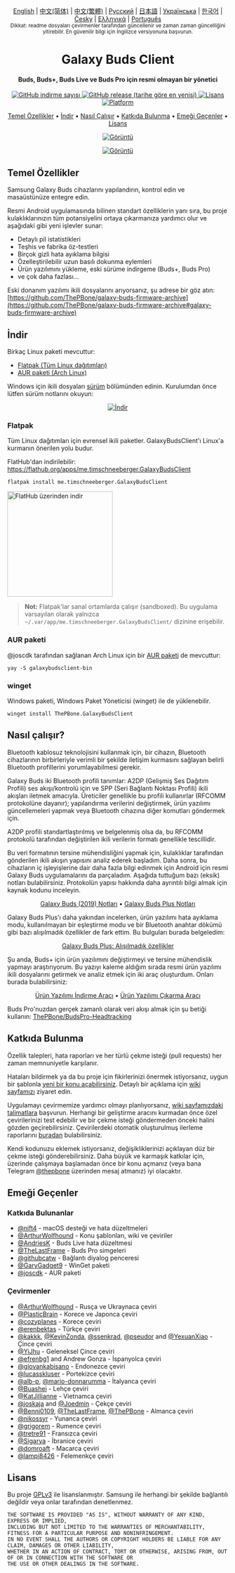 <p align="center">
   <a href="../README.md">English</a> | <a href="/docs/README_chs.md">中文(简体)</a> | <a href="/docs/README_cht.md">中文(繁體)</a> | <a href="/docs/README_rus.md">Русский</a> | <a href="/docs/README_jpn.md">日本語</a> | <a href="/docs/README_ukr.md">Українська</a> | <a href="/docs/README_kor.md">한국어</a> | <a href="/docs/README_cze.md">Česky</a> | <a href="/docs/README_gr.md">Ελληνικά</a> | <a href="/docs/README_pt.md">Português</a> <br>
   <sub>Dikkat: readme dosyaları çevirmenler tarafından güncellenir ve zaman zaman güncelliğini yitirebilir. En güvenilir bilgi için İngilizce versiyonuna başvurun.</sub>
</p>
<h1 align="center">
  Galaxy Buds Client
  <br>
</h1>
<h4 align="center">Buds, Buds+, Buds Live ve Buds Pro için resmi olmayan bir yönetici</h4>
<p align="center">
  <a href="https://github.com/ThePBone/GalaxyBudsClient/releases">
    <img alt="GitHub indirme sayısı" src="https://img.shields.io/github/downloads/thepbone/galaxybudsclient/total">
  </a>
  <a href="https://github.com/ThePBone/GalaxyBudsClient/releases">
   <img alt="GitHub release (tarihe göre en yenisi)" src="https://img.shields.io/github/v/release/thepbone/galaxybudsclient">
  </a>
  <a href="https://github.com/ThePBone/GalaxyBudsClient/blob/master/LICENSE">
      <img alt="Lisans" src="https://img.shields.io/github/license/thepbone/galaxybudsclient">
  </a>
  <a href="https://github.com/ThePBone/GalaxyBudsClient/releases">
    <img alt="Platform" src="https://img.shields.io/badge/platform-Windows/Linux-yellowgreen">
  </a>
</p>
<p align="center">
  <a href="#key-features">Temel Özellikler</a> •
  <a href="#download">İndir</a> •
  <a href="#how-it-works">Nasıl Çalışır</a> •
  <a href="#contributing">Katkıda Bulunma</a> •
  <a href="#credits">Emeği Geçenler</a> •
  <a href="#license">Lisans</a>
</p>

<p align="center">
  <a href="https://ko-fi.com/H2H83E5J3"><img alt="Görüntü" src="https://ko-fi.com/img/githubbutton_sm.svg"></a>
</p>

<p align="center">
  <a href="#"><img alt="Görüntü" src="https://github.com/ThePBone/GalaxyBudsClient/blob/master/screenshots/screencap.gif"></a>
</p>

## Temel Özellikler

Samsung Galaxy Buds cihazlarını yapılandırın, kontrol edin ve masaüstünüze entegre edin.

Resmi Android uygulamasında bilinen standart özelliklerin yanı sıra, bu proje kulaklıklarınızın tüm potansiyelini ortaya çıkarmanıza yardımcı olur ve aşağıdaki gibi yeni işlevler sunar:

* Detaylı pil istatistikleri
* Teşhis ve fabrika öz-testleri
* Birçok gizli hata ayıklama bilgisi
* Özelleştirilebilir uzun basılı dokunma eylemleri
* Ürün yazılımını yükleme, eski sürüme indirgeme (Buds+, Buds Pro)
* ve çok daha fazlası...

Eski donanım yazılımı ikili dosyalarını arıyorsanız, şu adrese bir göz atın: [https://github.com/ThePBone/galaxy-buds-firmware-archive](https://github.com/ThePBone/galaxy-buds-firmware-archive#galaxy-buds-firmware-archive)

## İndir

Birkaç Linux paketi mevcuttur:
* [Flatpak (Tüm Linux dağıtımları)](#flatpak)
* [AUR paketi (Arch Linux)](#aur-package)

Windows için ikili dosyaları [sürüm](https://github.com/ThePBone/GalaxyBudsClient/releases) bölümünden edinin. Kurulumdan önce lütfen sürüm notlarını okuyun:

<p align="center">
  <a href="https://github.com/ThePBone/GalaxyBudsClient/releases"><img alt="İndir" src="https://github.com/ThePBone/GalaxyBudsClient/blob/master/screenshots/download.png"></a>
</p>

### Flatpak

Tüm Linux dağıtımları için evrensel ikili paketler. GalaxyBudsClient'ı Linux'a kurmanın önerilen yolu budur.

FlatHub'dan indirilebilir: https://flathub.org/apps/me.timschneeberger.GalaxyBudsClient
```
flatpak install me.timschneeberger.GalaxyBudsClient
```

<a href='https://flathub.org/apps/me.timschneeberger.GalaxyBudsClient'><img width='240' alt='FlatHub üzerinden indir' src='https://dl.flathub.org/assets/badges/flathub-badge-en.png'/></a>

> **Not:** Flatpak'lar sanal ortamlarda çalışır (sandboxed). Bu uygulama varsayılan olarak yalnızca `~/.var/app/me.timschneeberger.GalaxyBudsClient/` dizinine erişebilir.

### AUR paketi

@joscdk tarafından sağlanan Arch Linux için bir [AUR paketi](https://aur.archlinux.org/packages/galaxybudsclient-bin/) de mevcuttur:
```
yay -S galaxybudsclient-bin
```

### winget

Windows paketi, Windows Paket Yöneticisi (winget) ile de yüklenebilir.

```
winget install ThePBone.GalaxyBudsClient
```

## Nasıl çalışır?

Bluetooth kablosuz teknolojisini kullanmak için, bir cihazın, Bluetooth cihazlarının birbirleriyle verimli bir şekilde iletişim kurmasını sağlayan belirli Bluetooth profillerini yorumlayabilmesi gerekir.

Galaxy Buds iki Bluetooth profili tanımlar: A2DP (Gelişmiş Ses Dağıtım Profili) ses akışı/kontrolü için ve SPP (Seri Bağlantı Noktası Profili) ikili akışları iletmek amacıyla. Üreticiler genellikle bu profili kullanırlar (RFCOMM protokolüne dayanır); yapılandırma verilerini değiştirmek, ürün yazılımı güncellemeleri yapmak veya Bluetooth cihazına diğer komutları göndermek için.

A2DP profili standartlaştırılmış ve belgelenmiş olsa da, bu RFCOMM protokolü tarafından değiştirilen ikili verilerin formatı genellikle tescillidir.

Bu veri formatının tersine mühendisliğini yapmak için, kulaklıklar tarafından gönderilen ikili akışın yapısını analiz ederek başladım. Daha sonra, bu cihazların iç işleyişlerine dair daha fazla bilgi edinmek için Android için resmi Galaxy Buds uygulamalarını da parçaladım. Aşağıda tuttuğum bazı (eksik) notları bulabilirsiniz. Protokolün yapısı hakkında daha ayrıntılı bilgi almak için kaynak kodunu inceleyin.

<p align="center">
 <a href="https://github.com/ThePBone/GalaxyBudsClient/blob/master/GalaxyBudsRFCommProtocol.md">Galaxy Buds (2019) Notları</a> •
 <a href="https://github.com/ThePBone/GalaxyBudsClient/blob/master/Galaxy%20Buds%20Plus%20RFComm%20Protocol%20Notes.md">Galaxy Buds Plus Notları</a>
</p>

Galaxy Buds Plus'ı daha yakından incelerken, ürün yazılımı hata ayıklama modu, kullanılmayan bir eşleştirme modu ve bir Bluetooth anahtar dökümü gibi bazı alışılmadık özellikler de fark ettim. Bu bulguları burada belgeledim:

<p align="center">
 <a href="https://github.com/ThePBone/GalaxyBudsClient/blob/master/GalaxyBudsPlus_HiddenDebugFeatures.md">Galaxy Buds Plus: Alışılmadık özellikler</a>
</p>

Şu anda, Buds+ için ürün yazılımını değiştirmeyi ve tersine mühendislik yapmayı araştırıyorum. Bu yazıyı kaleme aldığım sırada resmi ürün yazılımı ikili dosyalarını getirmek ve analiz etmek için iki araç oluşturdum. Onları burada bulabilirsiniz:

<p align="center">
 <a href="https://github.com/ThePBone/GalaxyBudsFirmwareDownloader">Ürün Yazılımı İndirme Aracı</a> •
 <a href="https://github.com/ThePBone/GalaxyBudsFirmwareExtractor">Ürün Yazılımı Çıkarma Aracı</a>
</p>

Buds Pro'nuzdan gerçek zamanlı olarak veri akışı almak için şu betiği kullanın: [ThePBone/BudsPro-Headtracking](https://github.com/ThePBone/BudsPro-Headtracking)

## Katkıda Bulunma

Özellik talepleri, hata raporları ve her türlü çekme isteği (pull requests) her zaman memnuniyetle karşılanır.

Hataları bildirmek ya da bu proje için fikirlerinizi önermek istiyorsanız, uygun bir şablonla [yeni bir konu açabilirsiniz](https://github.com/ThePBone/GalaxyBudsClient/issues/new/choose). Detaylı bir açıklama için [wiki sayfamızı](https://github.com/ThePBone/GalaxyBudsClient/wiki/2.-How-to-submit-issues) ziyaret edin.

Uygulamayı çevirmemize yardımcı olmayı planlıyorsanız, [wiki sayfamızdaki talimatlara](https://github.com/ThePBone/GalaxyBudsClient/wiki/3.-How-to-help-with-translations) başvurun. Herhangi bir geliştirme aracını kurmadan önce özel çevirilerinizi test edebilir ve bir çekme isteği göndermeden önceki halini gözden geçirebilirsiniz.  Çevirilerdeki otomatik oluşturulmuş ilerleme raporlarını [buradan](https://github.com/ThePBone/GalaxyBudsClient/blob/master/meta/translations.md) bulabilirsiniz.

Kendi kodunuzu eklemek istiyorsanız, değişikliklerinizi açıklayan düz bir çekme isteği gönderebilirsiniz. Daha büyük ve karmaşık katkılar için, üzerinde çalışmaya başlamadan önce bir konu açmanız (veya bana Telegram [@thepbone](https://t.me/thepbone) üzerinden mesaj atmanız) iyi olacaktır.

## Emeği Geçenler

### Katkıda Bulunanlar

* [@nift4](https://github.com/nift4) - macOS desteği ve hata düzeltmeleri
* [@ArthurWolfhound](https://github.com/ArthurWolfhound) - Konu şablonları, wiki ve çeviriler
* [@AndriesK](https://github.com/AndriesK) - Buds Live hata düzeltmesi
* [@TheLastFrame](https://github.com/TheLastFrame) - Buds Pro simgeleri
* [@githubcatw](https://github.com/githubcatw) - Bağlantı diyalog penceresi
* [@GaryGadget9](https://github.com/GaryGadget9) - WinGet paketi
* [@joscdk](https://github.com/joscdk) - AUR paketi

### Çevirmenler

* [@ArthurWolfhound](https://github.com/ArthurWolfhound) - Rusça ve Ukraynaca çeviri
* [@PlasticBrain](https://github.com/fhalfkg) - Korece ve Japonca çeviri
* [@cozyplanes](https://github.com/cozyplanes) - Korece çeviri
* [@erenbektas](https://github.com/erenbektas) - Türkçe çeviri 
* [@kakkk](https://github.com/kakkk), [@KevinZonda](https://github.com/KevinZonda), [@ssenkrad](https://github.com/ssenkrad), [@pseudor](https://github.com/pseudor) and [@YexuanXiao](https://github.com/YexuanXiao) - Çince çeviri
* [@YiJhu](https://github.com/YiJhu) - Geleneksel Çince çeviri
* [@efrenbg1](https://github.com/efrenbg1) and Andrew Gonza - İspanyolca çeviri
* [@giovankabisano](https://github.com/giovankabisano) - Endonezce çeviri
* [@lucasskluser](https://github.com/lucasskluser) - Portekizce çeviri
* [@alb-p](https://github.com/alb-p), [@mario-donnarumma](https://github.com/mario-donnarumma) - İtalyanca çeviri
* [@Buashei](https://github.com/Buashei) - Lehçe çeviri
* [@KatJillianne](https://github.com/KatJillianne) - Vietnamca çeviri
* [@joskaja](https://github.com/joskaja) and [@Joedmin](https://github.com/Joedmin) - Çekçe çeviri
* [@Benni0109](https://github.com/Benni0109), [@TheLastFrame](https://github.com/TheLastFrame), [@ThePBone](https://github.com/ThePBone) - Almanca çeviri
* [@nikossyr](https://github.com/nikossyr) - Yunanca çeviri
* [@grigorem](https://github.com/grigorem) - Rumence çeviri
* [@tretre91](https://github.com/tretre91) - Fransızca çeviri
* [@Sigarya](https://github.com/Sigarya) - İbranice çeviri
* [@domroaft](https://github.com/domroaft) - Macarca çeviri
* [@lampi8426](https://github.com/lampi8426) - Felemenkçe çeviri 

## Lisans

Bu proje [GPLv3](https://github.com/ThePBone/GalaxyBudsClient/blob/master/LICENSE) ile lisanslanmıştır. Samsung ile herhangi bir şekilde bağlantılı değildir veya onlar tarafından denetlenmez. 

```
THE SOFTWARE IS PROVIDED "AS IS", WITHOUT WARRANTY OF ANY KIND, EXPRESS OR IMPLIED, 
INCLUDING BUT NOT LIMITED TO THE WARRANTIES OF MERCHANTABILITY, FITNESS FOR A PARTICULAR PURPOSE AND NONINFRINGEMENT. 
IN NO EVENT SHALL THE AUTHORS OR COPYRIGHT HOLDERS BE LIABLE FOR ANY CLAIM, DAMAGES OR OTHER LIABILITY, 
WHETHER IN AN ACTION OF CONTRACT, TORT OR OTHERWISE, ARISING FROM, OUT OF OR IN CONNECTION WITH THE SOFTWARE OR 
THE USE OR OTHER DEALINGS IN THE SOFTWARE.
```
